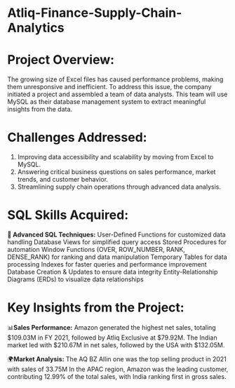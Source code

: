 # Atliq-Finance-Supply-Chain-Analytics

# Project Overview:
  The growing size of Excel files has caused performance problems, making them unresponsive and inefficient.
  To address this issue, the company initiated a project and assembled a team of data analysts. This team will use MySQL as their database management system to extract meaningful insights from the data.


#  Challenges Addressed:
1. Improving data accessibility and scalability by moving from Excel to MySQL.
2. Answering critical business questions on sales performance, market trends, and customer behavior.
3. Streamlining supply chain operations through advanced data analysis.


# SQL Skills Acquired:

**🔧 Advanced SQL Techniques:**
User-Defined Functions for customized data handling
Database Views for simplified query access
Stored Procedures for automation
Window Functions (OVER, ROW_NUMBER, RANK, DENSE_RANK) for ranking and data manipulation
Temporary Tables for data processing
Indexes for faster queries and performance improvement
Database Creation & Updates to ensure data integrity
Entity-Relationship Diagrams (ERDs) to visualize data relationships

# Key Insights from the Project:

📊**Sales Performance:**
Amazon generated the highest net sales, totaling $109.03M in FY 2021, followed by Atliq Exclusive at $79.92M.
The Indian market led with $210.67M in net sales, followed by the USA with $132.05M.

🌍**Market Analysis:**
The AQ BZ Allin one was the top selling product in 2021 with sales of 33.75M
In the APAC region, Amazon was the leading customer, contributing 12.99% of the total sales, with India ranking first in gross sales.
